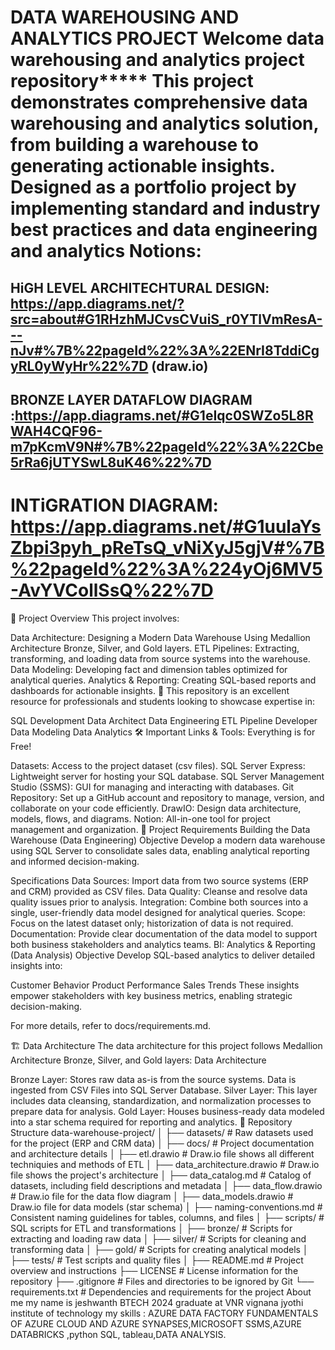 DATA WAREHOUSING AND ANALYTICS PROJECT
Welcome data warehousing and analytics project repository***** This project demonstrates comprehensive data warehousing and analytics solution, from building a warehouse to generating actionable insights. Designed as a portfolio project by implementing standard and industry best practices and data engineering and analytics Notions:
==================================================================================================================================================================================================================
  
HiGH LEVEL ARCHITECHTURAL DESIGN: https://app.diagrams.net/?src=about#G1RHzhMJCvsCVuiS_r0YTlVmResA---nJv#%7B%22pageId%22%3A%22ENrI8TddiCgyRL0yWyHr%22%7D (draw.io) 
-------------------------------------------------------------------------------------------------------------------------------------------------------------------------------------------------------------------
BRONZE LAYER DATAFLOW DIAGRAM :https://app.diagrams.net/#G1eIqc0SWZo5L8RWAH4CQF96-m7pKcmV9N#%7B%22pageId%22%3A%22Cbe5rRa6jUTYSwL8uK46%22%7D
--------------------------------------------------------------------------------------------------------------------------------------------------------------------------------------------------------------------
INTiGRATION DIAGRAM: https://app.diagrams.net/#G1uulaYsZbpi3pyh_pReTsQ_vNiXyJ5gjV#%7B%22pageId%22%3A%224yOj6MV5-AvYVCollSsQ%22%7D
===================================================================================================================================================================================================================

📖 Project Overview
This project involves:

Data Architecture: Designing a Modern Data Warehouse Using Medallion Architecture Bronze, Silver, and Gold layers.
ETL Pipelines: Extracting, transforming, and loading data from source systems into the warehouse.
Data Modeling: Developing fact and dimension tables optimized for analytical queries.
Analytics & Reporting: Creating SQL-based reports and dashboards for actionable insights.
🎯 This repository is an excellent resource for professionals and students looking to showcase expertise in:

SQL Development
Data Architect
Data Engineering
ETL Pipeline Developer
Data Modeling
Data Analytics
🛠️ Important Links & Tools:
Everything is for Free!

Datasets: Access to the project dataset (csv files).
SQL Server Express: Lightweight server for hosting your SQL database.
SQL Server Management Studio (SSMS): GUI for managing and interacting with databases.
Git Repository: Set up a GitHub account and repository to manage, version, and collaborate on your code efficiently.
DrawIO: Design data architecture, models, flows, and diagrams.
Notion: All-in-one tool for project management and organization.
🚀 Project Requirements
Building the Data Warehouse (Data Engineering)
Objective
Develop a modern data warehouse using SQL Server to consolidate sales data, enabling analytical reporting and informed decision-making.

Specifications
Data Sources: Import data from two source systems (ERP and CRM) provided as CSV files.
Data Quality: Cleanse and resolve data quality issues prior to analysis.
Integration: Combine both sources into a single, user-friendly data model designed for analytical queries.
Scope: Focus on the latest dataset only; historization of data is not required.
Documentation: Provide clear documentation of the data model to support both business stakeholders and analytics teams.
BI: Analytics & Reporting (Data Analysis)
Objective
Develop SQL-based analytics to deliver detailed insights into:

Customer Behavior
Product Performance
Sales Trends
These insights empower stakeholders with key business metrics, enabling strategic decision-making.

For more details, refer to docs/requirements.md.

🏗️ Data Architecture
The data architecture for this project follows Medallion Architecture Bronze, Silver, and Gold layers: Data Architecture

Bronze Layer: Stores raw data as-is from the source systems. Data is ingested from CSV Files into SQL Server Database.
Silver Layer: This layer includes data cleansing, standardization, and normalization processes to prepare data for analysis.
Gold Layer: Houses business-ready data modeled into a star schema required for reporting and analytics.
📂 Repository Structure
data-warehouse-project/
│
├── datasets/                           # Raw datasets used for the project (ERP and CRM data)
│
├── docs/                               # Project documentation and architecture details
│   ├── etl.drawio                      # Draw.io file shows all different techniquies and methods of ETL
│   ├── data_architecture.drawio        # Draw.io file shows the project's architecture
│   ├── data_catalog.md                 # Catalog of datasets, including field descriptions and metadata
│   ├── data_flow.drawio                # Draw.io file for the data flow diagram
│   ├── data_models.drawio              # Draw.io file for data models (star schema)
│   ├── naming-conventions.md           # Consistent naming guidelines for tables, columns, and files
│
├── scripts/                            # SQL scripts for ETL and transformations
│   ├── bronze/                         # Scripts for extracting and loading raw data
│   ├── silver/                         # Scripts for cleaning and transforming data
│   ├── gold/                           # Scripts for creating analytical models
│
├── tests/                              # Test scripts and quality files
│
├── README.md                           # Project overview and instructions
├── LICENSE                             # License information for the repository
├── .gitignore                          # Files and directories to be ignored by Git
└── requirements.txt                    # Dependencies and requirements for the project
About me my name is jeshwanth BTECH 2024 graduate at VNR vignana jyothi institute of technology my skills : AZURE DATA FACTORY FUNDAMENTALS OF AZURE CLOUD AND AZURE SYNAPSES,MICROSOFT SSMS,AZURE DATABRICKS ,python SQL, tableau,DATA ANALYSIS.
